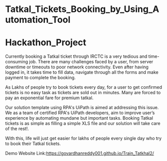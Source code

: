 # Tatkal_Tickets_Booking_by_Using_Automation_Tool
# Hackathon_Project
Currently booking a Tatkal ticket through IRCTC is a very tedious and time-consuming job. There are many challenges faced by a user, from server downtime or timeouts to poor network connectivity. Even after having logged in, it takes time to fill data, navigate through all the forms and make payment to complete the booking.

As Lakhs of people try to book tickets every day, for a user to get confirmed tickets is no easy task as tickets are sold out in minutes. Many are forced to pay an exponential fare for premium tatkal.

Our solution template using RPA's UiPath is aimed at addressing this issue. We as a team of certified RPA's UiPath developers, aim to improve user’s experience by automating mundane but important tasks. Booking Tatkal tickets is as simple as filling a simple XLS file and our solution will take care of the rest!.

With this, life will just get easier for lakhs of people every single day who try to book their Tatkal tickets.

Demo Website Link:https://govardhanreddy001.github.io/Train_Tatkhal2/

